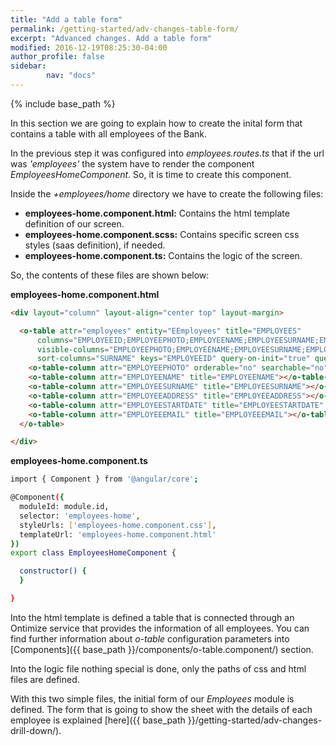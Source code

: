 ```yaml
---
title: "Add a table form"
permalink: /getting-started/adv-changes-table-form/
excerpt: "Advanced changes. Add a table form"
modified: 2016-12-19T08:25:30-04:00
author_profile: false
sidebar:
        nav: "docs"
---
```


{% include base_path %}

In this section we are going to explain how to create the inital form that contains a table with
all employees of the Bank.

In the previous step it was configured into *employees.routes.ts* that if the url was *'employees'* the system have to render the component *EmployeesHomeComponent*. So, it
is time to create this component.

Inside the *+employees/home* directory we have to create the following files: 

* **employees-home.component.html:** Contains the html template definition of our screen.
* **employees-home.component.scss:** Contains specific screen css styles (saas definition), if needed.
* **employees-home.component.ts:** Contains the logic of the screen.

So, the contents of these files are shown below:

**employees-home.component.html**

```html
<div layout="column" layout-align="center top" layout-margin>

  <o-table attr="employees" entity="EEmployees" title="EMPLOYEES"
      columns="EMPLOYEEID;EMPLOYEEPHOTO;EMPLOYEENAME;EMPLOYEESURNAME;EMPLOYEEADDRESS;EMPLOYEESTARTDATE;EMPLOYEEEMAIL"
      visible-columns="EMPLOYEEPHOTO;EMPLOYEENAME;EMPLOYEESURNAME;EMPLOYEEADDRESS;EMPLOYEESTARTDATE;EMPLOYEEEMAIL"
      sort-columns="SURNAME" keys="EMPLOYEEID" query-on-init="true" query-rows="10" quick-filter="yes">
    <o-table-column attr="EMPLOYEEPHOTO" orderable="no" searchable="no" type="image" image-type="base64" empty-image="assets/images/no-image.png" avatar="yes"></o-table-column>
    <o-table-column attr="EMPLOYEENAME" title="EMPLOYEENAME"></o-table-column>
    <o-table-column attr="EMPLOYEESURNAME" title="EMPLOYEESURNAME"></o-table-column>
    <o-table-column attr="EMPLOYEEADDRESS" title="EMPLOYEEADDRESS"></o-table-column>
    <o-table-column attr="EMPLOYEESTARTDATE" title="EMPLOYEESTARTDATE" type="date" format="LL"></o-table-column>
    <o-table-column attr="EMPLOYEEEMAIL" title="EMPLOYEEEMAIL"></o-table-column>
  </o-table>

</div>
```

**employees-home.component.ts**

```bash
import { Component } from '@angular/core';

@Component({
  moduleId: module.id,
  selector: 'employees-home',
  styleUrls: ['employees-home.component.css'],
  templateUrl: 'employees-home.component.html'
})
export class EmployeesHomeComponent {

  constructor() {
  }

}
```
Into the html template is defined a table that is connected through an Ontimize service that provides the information of all employees.
You can find further information about *o-table* configuration parameters into [Components]({{ base_path }}/components/o-table.component/) section.

Into the logic file nothing special is done, only the paths of css and html files are defined.

With this two simple files, the initial form of our *Employees* module is defined. The form that is going to show the sheet with the details of each employee
is explained [here]({{ base_path }}/getting-started/adv-changes-drill-down/).